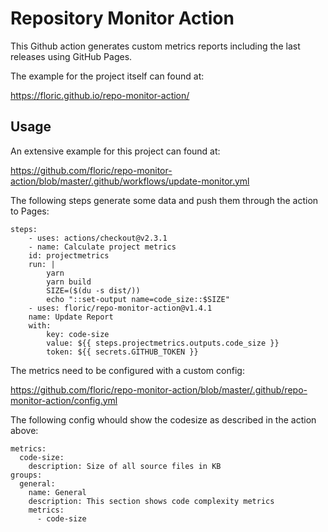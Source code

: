# Repository Monitor Action

This Github action generates custom metrics reports including the last releases using GitHub Pages.

The example for the project itself can found at:

https://floric.github.io/repo-monitor-action/

## Usage

An extensive example for this project can found at:

https://github.com/floric/repo-monitor-action/blob/master/.github/workflows/update-monitor.yml

The following steps generate some data and push them through the action to Pages:

```
steps:
    - uses: actions/checkout@v2.3.1
    - name: Calculate project metrics
    id: projectmetrics
    run: |
        yarn
        yarn build
        SIZE=($(du -s dist/))
        echo "::set-output name=code_size::$SIZE"
    - uses: floric/repo-monitor-action@v1.4.1
    name: Update Report
    with:
        key: code-size
        value: ${{ steps.projectmetrics.outputs.code_size }}
        token: ${{ secrets.GITHUB_TOKEN }}
```

The metrics need to be configured with a custom config:

https://github.com/floric/repo-monitor-action/blob/master/.github/repo-monitor-action/config.yml

The following config whould show the codesize as described in the action above:

```
metrics:
  code-size:
    description: Size of all source files in KB
groups:
  general:
    name: General
    description: This section shows code complexity metrics
    metrics:
      - code-size
```
